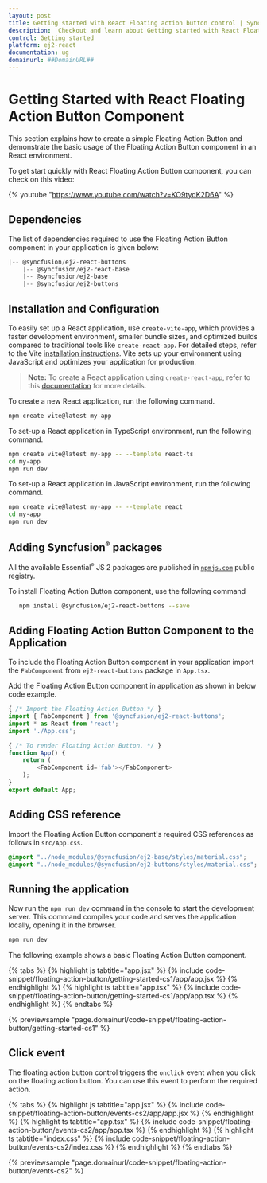 ```yaml
---
layout: post
title: Getting started with React Floating action button control | Syncfusion
description:  Checkout and learn about Getting started with React Floating action button component of Syncfusion Essential JS 2 and more details.
control: Getting started 
platform: ej2-react
documentation: ug
domainurl: ##DomainURL##
---
```


# Getting Started with React Floating Action Button Component

This section explains how to create a simple Floating Action Button and demonstrate the basic usage of the Floating Action Button component in an React environment.

To get start quickly with React Floating Action Button component, you can check on this video:

{% youtube "https://www.youtube.com/watch?v=KO9tydK2D6A" %}

## Dependencies

The list of dependencies required to use the Floating Action Button component in your application is given below:

```js
|-- @syncfusion/ej2-react-buttons
    |-- @syncfusion/ej2-react-base
    |-- @syncfusion/ej2-base
    |-- @syncfusion/ej2-buttons
```

## Installation and Configuration

To easily set up a React application, use `create-vite-app`, which provides a faster development environment, smaller bundle sizes, and optimized builds compared to traditional tools like `create-react-app`. For detailed steps, refer to the Vite [installation instructions](https://vitejs.dev/guide/). Vite sets up your environment using JavaScript and optimizes your application for production.

> **Note:**  To create a React application using `create-react-app`, refer to this [documentation](https://ej2.syncfusion.com/react/documentation/getting-started/create-app) for more details.

To create a new React application, run the following command.

```bash
npm create vite@latest my-app
```
To set-up a React application in TypeScript environment, run the following command.

```bash
npm create vite@latest my-app -- --template react-ts
cd my-app
npm run dev
```
To set-up a React application in JavaScript environment, run the following command.

```bash
npm create vite@latest my-app -- --template react
cd my-app
npm run dev
```

## Adding Syncfusion<sup style="font-size:70%">&reg;</sup> packages

All the available Essential<sup style="font-size:70%">&reg;</sup> JS 2 packages are published in [`npmjs.com`](https://www.npmjs.com/~syncfusionorg) public registry.

To install Floating Action Button component, use the following command

   ```bash
      npm install @syncfusion/ej2-react-buttons --save
  ```

## Adding Floating Action Button Component to the Application

To include the Floating Action Button component in your application import the `FabComponent` from `ej2-react-buttons` package in `App.tsx`.

Add the Floating Action Button component in application as shown in below code example.

```ts
{ /* Import the Floating Action Button */ }
import { FabComponent } from '@syncfusion/ej2-react-buttons';
import * as React from 'react';
import './App.css';

{ /* To render Floating Action Button. */ }
function App() {
    return (
        <FabComponent id='fab'></FabComponent>
    );
}
export default App;
```

## Adding CSS reference

Import the Floating Action Button component's required CSS references as follows in `src/App.css`.

```css
@import "../node_modules/@syncfusion/ej2-base/styles/material.css";
@import "../node_modules/@syncfusion/ej2-buttons/styles/material.css";
```

## Running the application

Now run the `npm run dev` command in the console to start the development server. This command compiles your code and serves the application locally, opening it in the browser.

```bash
npm run dev
```

The following example shows a basic Floating Action Button component.

{% tabs %}
{% highlight js tabtitle="app.jsx" %}
{% include code-snippet/floating-action-button/getting-started-cs1/app/app.jsx %}
{% endhighlight %}
{% highlight ts tabtitle="app.tsx" %}
{% include code-snippet/floating-action-button/getting-started-cs1/app/app.tsx %}
{% endhighlight %}
{% endtabs %}

 {% previewsample "page.domainurl/code-snippet/floating-action-button/getting-started-cs1" %}

## Click event

The floating action button control triggers the `onclick` event when you click on the floating action button. You can use this event to perform the required action.

{% tabs %}
{% highlight js tabtitle="app.jsx" %}
{% include code-snippet/floating-action-button/events-cs2/app/app.jsx %}
{% endhighlight %}
{% highlight ts tabtitle="app.tsx" %}
{% include code-snippet/floating-action-button/events-cs2/app/app.tsx %}
{% endhighlight %}
{% highlight ts tabtitle="index.css" %}
{% include code-snippet/floating-action-button/events-cs2/index.css %}
{% endhighlight %}
{% endtabs %}

 {% previewsample "page.domainurl/code-snippet/floating-action-button/events-cs2" %}
